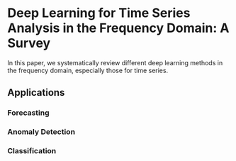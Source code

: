 # Deep Learning for Time Series Analysis in the Frequency Domain: A Survey

In this paper, we systematically review different deep learning methods in the frequency domain, especially those for time series.

## Applications
### Forecasting
### Anomaly Detection
### Classification
